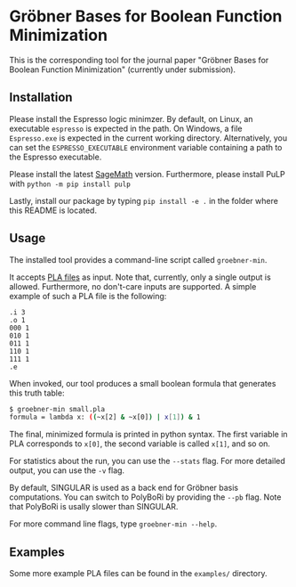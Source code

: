 # Gröbner Bases for Boolean Function Minimization

This is the corresponding tool for the journal paper "Gröbner Bases for Boolean Function Minimization" (currently under submission).

## Installation

Please install the Espresso logic minimzer. By default, on Linux, an executable `espresso` is expected in the path. On Windows, a file `Espresso.exe` is expected in the current working directory. Alternatively, you can set the `ESPRESSO_EXECUTABLE` environment variable containing a path to the Espresso executable.

Please install the latest [SageMath](https://www.sagemath.org/) version. Furthermore, please install PuLP with `python -m pip install pulp`

Lastly, install our package by typing `pip install -e .` in the folder where this README is located.

## Usage

The installed tool provides a command-line script called `groebner-min`.

It accepts [PLA files](https://user.engineering.uiowa.edu/~switchin/OldSwitching/espresso.5.html) as input. Note that, currently, only a single output is allowed. Furthermore, no don't-care inputs are supported.
A simple example of such a PLA file is the following:
```
.i 3
.o 1
000 1
010 1
011 1
110 1
111 1
.e
```

When invoked, our tool produces a small boolean formula that generates this truth table:
```sh
$ groebner-min small.pla 
formula = lambda x: ((~x[2] & ~x[0]) | x[1]) & 1
```

The final, minimized formula is printed in python syntax. The first variable in PLA corresponds to `x[0]`, the second variable is called `x[1]`, and so on.

For statistics about the run, you can use the `--stats` flag. For more detailed output, you can use the `-v` flag. 

By default, SINGULAR is used as a back end for Gröbner basis computations. You can switch to PolyBoRi by providing the `--pb` flag. Note that PolyBoRi is usally slower than SINGULAR.

For more command line flags, type `groebner-min --help`.

## Examples
Some more example PLA files can be found in the `examples/` directory.
